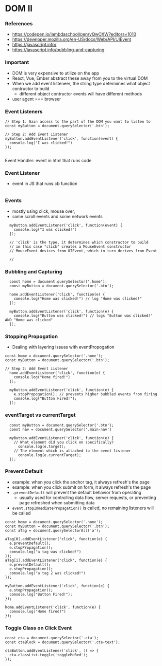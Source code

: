 # DOM II

### References

- https://codepen.io/lambdaschool/pen/vQwOXW?editors=1010
- https://developer.mozilla.org/en-US/docs/Web/API/UIEvent
- https://javascript.info/
- https://javascript.info/bubbling-and-capturing

### Important

- DOM is very expensive to utilize on the app
- React, Vue, Ember abstract these away from you to the virtual DOM
- When we add event listeneer, the string type determines what object contructor to build
  - different object contructor events will have different methods
- user agent === browser

### Event Listeners

```
// Step 1: Gain access to the part of the DOM you want to listen to
const myButton = document.querySelector('.btn');

// Step 2: Add Event Listener
myButton.addEventListener('click', function(event) {
  console.log("I was clicked!")
});


```

Event Handler: event in html that runs code

### Event Listener

- event in JS that runs cb function

```

```

### Events

- mostly using click, mouse over,
- some scroll events and some network events

```
  myButton.addEventListener('click', function(event) {
    console.log("I was clicked!")
  });

  // 'click' is the type, it determines which constructor to build
  // in this case "click" creates a MouseEvent constructor
  // MouseEvent devices from UIEvent, which in turn derives from Event

  //
```

### Bubbling and Capturing

```
  const home = document.querySelector('.home');
  const myButton = document.querySelector('.btn');

  home.addEventListener('click', function(e) {
    console.log("Home was clicked!") // log "Home was clicked!"
  });

  myButton.addEventListener('click', function(e) {
    console.log("Button was clicked!") // logs "Button was clicked!" AND "Home was clicked"
  });

```

### Stopping Propogation

- Dealing with layering issues with eventPropogation

```
const home = document.querySelector('.home');
const myButton = document.querySelector('.btn');

// Step 2: Add Event Listener
  home.addEventListener('click', function(e) {
    console.log("Home fired!")
  });

  myButton.addEventListener('click', function(e) {
    e.stopPropogation(); // prevents higher bubbled events from firing
    console.log("Button Fired!");
  });
```

### eventTarget vs currentTarget

```
  const myButton = document.querySelector('.btn');
  const nav = document.querySelector('.main-nav')

  myButton.addEventListener('click', function(e) {
    // What element did you click on specifically?
      console.log(e.target);
    // The element which is attached to the event listener
      console.log(e.currentTarget);
  });
```

### Prevent Default

- example: when you click the anchor tag, it always refresh's the page
- example: when you click submit on form, it always refresh's the page
- `.preventDefault` will prevent the default behavior from operating
  - usually used for controlling data flow, server requests, or preventing page refreshed when submitting data
- `event.stopImmediatePropagation()` is called, no remaining listeners will be called

```
const home = document.querySelector('.home');
const myButton = document.querySelector('.btn');
const aTag = document.querySelectorAll('a');

aTag[0].addEventListener('click', function(e) {
  e.preventDefault();
  e.stopPropagation();
  console.log("a tag was clicked!")
});
aTag[1].addEventListener('click', function(e) {
  e.preventDefault();
  e.stopPropagation();
  console.log("a tag 2 was clicked!")
});

myButton.addEventListener('click', function(e) {
  e.stopPropagation();
  console.log("Button Fired!");
});

home.addEventListener('click', function(e) {
  console.log("Home fired!")
});
```

### Toggle Class on Click Event

```
const cta = document.querySelector('.cta');
const ctaBlock = document.querySelector('.cta-text');

ctaButton.addEventListener('click', () => {
  cta.classList.toggle('toggleMeRed');
});
```
